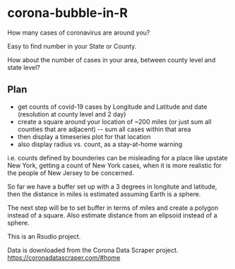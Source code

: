 # corona-bubble-in-R
How many cases of coronavirus are around you? 

Easy to find number in your State or County.

How about the number of cases in your area, between county level and state level?

## Plan
 - get counts of covid-19 cases by Longitude and Latitude and date (resolution at county level and 2 day)
 - create a square around your location of ~200 miles (or just sum all counties that are adjacent)
 -- sum all cases within that area
 - then display a timeseries plot for that location
 - also display radius vs. count, as a stay-at-home warning

i.e. counts defined by bounderies can be misleading for a place like upstate New York, getting a count of New York cases, when it is more realistic for the people of New Jersey to be concerned.

So far we have a buffer set up with a 3 degrees in longitute and latitude, then the distance in miles is estimated assuming Earth is a sphere. 

The next step will be to set buffer in terms of miles and create a polygon instead of a square. 
Also estimate distance from an elipsoid instead of a sphere.



This is an Rsudio project.

Data is downloaded from the Corona Data Scraper project. https://coronadatascraper.com/#home
